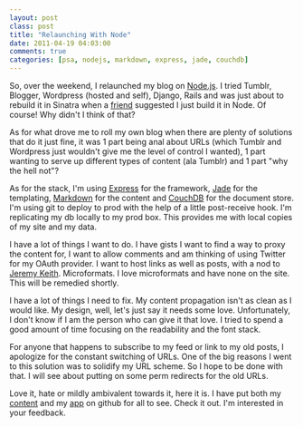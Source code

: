 ```yaml
---
layout: post
class: post
title: "Relaunching With Node"
date: 2011-04-19 04:03:00
comments: true
categories: [psa, nodejs, markdown, express, jade, couchdb]
---
```

So, over the weekend, I relaunched my blog on [Node.js](http://nodejs.org/). I tried Tumblr, Blogger, Wordpress (hosted and self), Django, Rails and was just about to rebuild it in Sinatra when a [friend](http://blog.rubikzube.com/) suggested I just build it in Node. Of course! Why didn't I think of that?

As for what drove me to roll my own blog when there are plenty of solutions that do it just fine, it was 1 part being anal about URLs (which Tumblr and Wordpress just wouldn't give me the level of control I wanted), 1 part wanting to serve up different types of content (ala Tumblr) and 1 part "why the hell not"?

As for the stack, I'm using [Express](http://expressjs.com/) for the framework, [Jade](http://jade-lang.com/) for the templating, [Markdown](http://daringfireball.net/projects/markdown/) for the content and [CouchDB](http://couchdb.apache.org/) for the document store. I'm using git to deploy to prod with the help of a little post-receive hook. I'm replicating my db locally to my prod box. This provides me with local copies of my site and my data.

I have a lot of things I want to do. I have gists I want to find a way to proxy the content for, I want to allow comments and am thinking of using Twitter for my OAuth provider. I want to host links as well as posts, with a nod to [Jeremy Keith](http://adactio.com/). Microformats. I love microformats and have none on the site. This will be remedied shortly.

I have a lot of things I need to fix. My content propagation isn't as clean as I would like. My design, well, let's just say it needs some love. Unfortunately, I don't know if I am the person who can give it that love. I tried to spend a good amount of time focusing on the readability and the font stack.

For anyone that happens to subscribe to my feed or link to my old posts, I apologize for the constant switching of URLs. One of the big reasons I went to this solution was to solidify my URL scheme. So I hope to be done with that. I will see about putting on some perm redirects for the old URLs.

Love it, hate or mildly ambivalent towards it, here it is. I have put both my [content](https://github.com/craveytrain/Craveytrain-Content) and my [app](https://github.com/craveytrain/Craveytrain-App) on github for all to see. Check it out. I'm interested in your feedback.